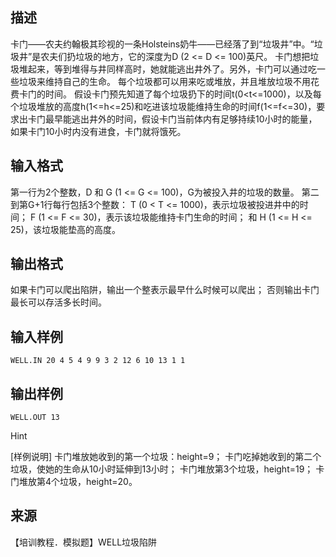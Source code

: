 ## 描述

卡门——农夫约翰极其珍视的一条Holsteins奶牛——已经落了到“垃圾井”中。“垃圾井”是农夫们扔垃圾的地方，它的深度为D (2 <= D <= 100)英尺。 卡门想把垃圾堆起来，等到堆得与井同样高时，她就能逃出井外了。另外，卡门可以通过吃一些垃圾来维持自己的生命。 每个垃圾都可以用来吃或堆放，并且堆放垃圾不用花费卡门的时间。 假设卡门预先知道了每个垃圾扔下的时间t(0<t<=1000)，以及每个垃圾堆放的高度h(1<=h<=25)和吃进该垃圾能维持生命的时间f(1<=f<=30)，要求出卡门最早能逃出井外的时间，假设卡门当前体内有足够持续10小时的能量，如果卡门10小时内没有进食，卡门就将饿死。 

## 输入格式

第一行为2个整数，D 和 G (1 <= G <= 100)，G为被投入井的垃圾的数量。 第二到第G+1行每行包括3个整数： T (0 < T <= 1000)，表示垃圾被投进井中的时间； F (1 <= F <= 30)，表示该垃圾能维持卡门生命的时间； 和 H (1 <= H <= 25)，该垃圾能垫高的高度。 

## 输出格式

如果卡门可以爬出陷阱，输出一个整表示最早什么时候可以爬出； 否则输出卡门最长可以存活多长时间。

## 输入样例

```plaintext
WELL.IN 20 4 5 4 9 9 3 2 12 6 10 13 1 1 
```

## 输出样例

```plaintext
WELL.OUT 13 
```

Hint

[样例说明] 卡门堆放她收到的第一个垃圾：height=9； 卡门吃掉她收到的第二个垃圾，使她的生命从10小时延伸到13小时； 卡门堆放第3个垃圾，height=19； 卡门堆放第4个垃圾，height=20。 

## 来源

【培训教程．模拟题】WELL垃圾陷阱

